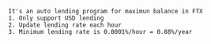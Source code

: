     It's an auto lending program for maximun balance in FTX
    1. Only support USD lending
    2. Update lending rate each hour
    3. Minimum lending rate is 0.0001%/hour = 0.88%/year
